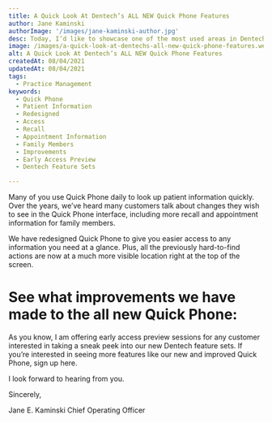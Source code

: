 ```yaml
---
title: A Quick Look At Dentech’s ALL NEW Quick Phone Features
author: Jane Kaminski
authorImage: '/images/jane-kaminski-author.jpg'
desc: Today, I’d like to showcase one of the most used areas in Dentech - Quick Phone and all the new enhancements and layout we have included in the new Dentech.
image: /images/a-quick-look-at-dentechs-all-new-quick-phone-features.webp
alt: A Quick Look At Dentech’s ALL NEW Quick Phone Features
createdAt: 08/04/2021
updatedAt: 08/04/2021
tags:
  - Practice Management
keywords:
  - Quick Phone
  - Patient Information
  - Redesigned
  - Access
  - Recall
  - Appointment Information
  - Family Members
  - Improvements
  - Early Access Preview
  - Dentech Feature Sets

---
```


Many of you use Quick Phone daily to look up patient information quickly. Over the years, we’ve heard many customers talk about changes they wish to see in the Quick Phone interface, including more recall and appointment information for family members.

We have redesigned Quick Phone to give you easier access to any information you need at a glance. Plus, all the previously hard-to-find actions are now at a much more visible location right at the top of the screen.

# See what improvements we have made to the all new Quick Phone:

As you know, I am offering early access preview sessions for any customer interested in taking a sneak peek into our new Dentech feature sets. If you’re interested in seeing more features like our new and improved Quick Phone, sign up here. 

I look forward to hearing from you.

Sincerely,

Jane E. Kaminski
Chief Operating Officer
